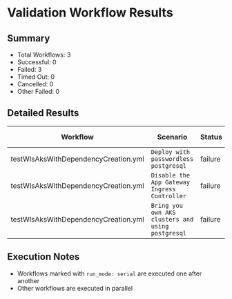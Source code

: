 # Validation Workflow Results

## Summary
- Total Workflows: 3
- Successful: 0
- Failed: 3
- Timed Out: 0
- Cancelled: 0
- Other Failed: 0

## Detailed Results

| Workflow | Scenario | Status | Duration | Run URL |
|----------|----------|---------|-----------|----------|
| testWlsAksWithDependencyCreation.yml | `Deploy with passwordless postgresql` | failure | 0h:24m:35s | [View Run](https://github.com/azure-javaee/weblogic-azure/actions/runs/18457316926) |
| testWlsAksWithDependencyCreation.yml | `Disable the App Gateway Ingress Controller` | failure | 0h:6m:5s | [View Run](https://github.com/azure-javaee/weblogic-azure/actions/runs/18457804416) |
| testWlsAksWithDependencyCreation.yml | `Bring you own AKS clusters and using postgresql` | failure | 0h:6m:0s | [View Run](https://github.com/azure-javaee/weblogic-azure/actions/runs/18457940611) |


## Execution Notes
- Workflows marked with `run_mode: serial` are executed one after another
- Other workflows are executed in parallel
